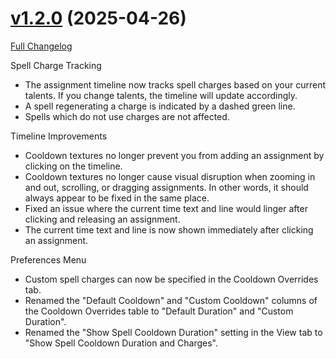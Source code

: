 # [v1.2.0](https://github.com/markoleptic/EncounterPlanner/tree/v1.2.0) (2025-04-26)

[Full Changelog](https://github.com/markoleptic/EncounterPlanner/compare/v1.1.1...v1.2.0)

Spell Charge Tracking

-   The assignment timeline now tracks spell charges based on your current talents. If you change talents, the timeline will update accordingly.
-   A spell regenerating a charge is indicated by a dashed green line.
-   Spells which do not use charges are not affected.

Timeline Improvements

-   Cooldown textures no longer prevent you from adding an assignment by clicking on the timeline.
-   Cooldown textures no longer cause visual disruption when zooming in and out, scrolling, or dragging assignments. In other words, it should always appear to be fixed in the same place.
-   Fixed an issue where the current time text and line would linger after clicking and releasing an assignment.
-   The current time text and line is now shown immediately after clicking an assignment.

Preferences Menu

-   Custom spell charges can now be specified in the Cooldown Overrides tab.
-   Renamed the "Default Cooldown" and "Custom Cooldown" columns of the Cooldown Overrides table to "Default Duration" and "Custom Duration".
-   Renamed the "Show Spell Cooldown Duration" setting in the View tab to "Show Spell Cooldown Duration and Charges".
